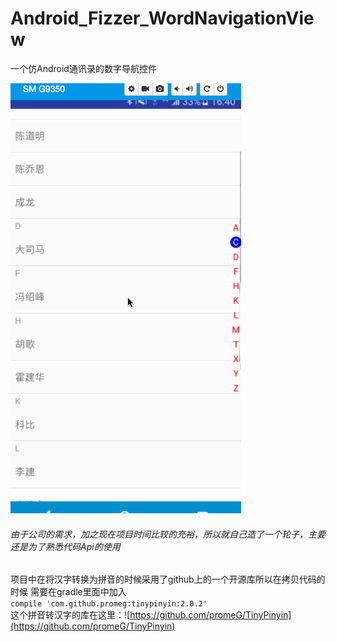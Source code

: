# Android_Fizzer_WordNavigationView
一个仿Android通讯录的数字导航控件

![image](https://github.com/Fizzzzer/Android_Fizzer_WordNavigationView/blob/master/test.gif)

###### 由于公司的需求，加之现在项目时间比较的充裕，所以就自己造了一个轮子，主要还是为了熟悉代码Api的使用  
项目中在将汉字转换为拼音的时候采用了github上的一个开源库所以在拷贝代码的时候  需要在gradle里面中加入  
` compile 'com.github.promeg:tinypinyin:2.0.2' `  
这个拼音转汉字的库在这里：![https://github.com/promeG/TinyPinyin](https://github.com/promeG/TinyPinyin)
